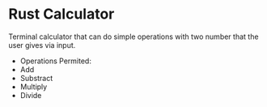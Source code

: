 # Rust Calculator
Terminal calculator that can do simple operations with two number that the user gives via input.

* Operations Permited: 
* Add
* Substract
* Multiply
* Divide
